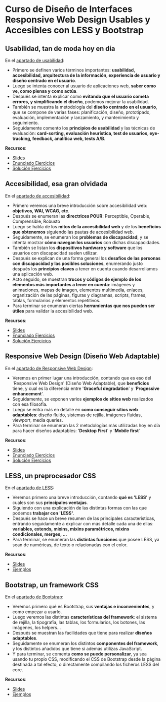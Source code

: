 # Curso de Diseño de Interfaces Responsive Web Design Usables y Accesibles con LESS y Bootstrap

## Usabilidad, tan de moda hoy en día

En el [apartado de usabilidad](https://github.com/asanzdiego/curso-interfaces-web-2016/tree/master/01-usabilidad):

- Primero se definen varios términos importantes: **usabilidad, accesibilidad, arquitectura de la información, experiencia de usuario y diseño centrado en el usuario**.
- Luego se intenta conocer al usuario de aplicaciones web, **saber como ve, como piensa y como actúa**.
- Después se intenta explicar como **evitando que el usuario cometa errores, y simplificando el diseño**, podemos mejorar la usabilidad.
- También se muestra la metodología del **diseño centrado en el usuario**, que se compone de varias fases: planificación, diseño, prototipado, evaluación, implementación y lanzamiento, y mantenimiento y seguimiento.
- Seguidamente comento los **principios de usabilidad** y las técnicas de evaluación: **card-sorting, evaluación heurística, test de usuarios, eye-tracking, feedback, analítica web, tests A/B**.

**Recursos**:

- [Slides](https://github.com/asanzdiego/curso-interfaces-web-2016/tree/master/01-usabilidad#slides)
- [Enunciado Ejercicios](https://github.com/asanzdiego/curso-interfaces-web-2016/tree/master/01-usabilidad#enunciado-ejercicios)
- [Solución Ejercicios](https://github.com/asanzdiego/curso-interfaces-web-2016/tree/master/01-usabilidad#solución-ejercicios)

## Accesibilidad, esa gran olvidada

En el [apartado de accesibilidad](https://github.com/asanzdiego/curso-interfaces-web-2016/tree/master/02-accesibilidad):

- Primero veremos una breve introducción sobre accesibilidad web: **objetivos, WAI, WCAG, etc**.
- Después se enumeran las **directrices POUR**: Perceptible, Operable, Comprensible, Robusto
- Luego se habla de los **mitos de la accesibilidad web** y de los **beneficios que obtenemos** siguiendo las pautas de accesibilidad web.
- Seguidamente, se enumeran los **problemas de discapacidad**, y se intenta mostrar **cómo navegan los usuarios** con dichas discapacidades.
- También se listan los **dispositivos hardware y software** que los usuarios con discapacidad suelen utilizar.
- Después se explican de una forma general los **desafíos de las personas con discapacidad y las posibles soluciones**, enumerando justo después los **principios claves** a tener en cuenta cuando desarrollamos una aplicación web.
- Acto seguido, se muestran **trucos y códigos de ejemplo de los elementos más importantes a tener en cuenta**: imágenes y animaciones, mapas de imagen, elementos multimedia, enlaces, organización de las páginas, figuras y diagramas, scripts, frames, tablas, formularios y elementos repetitivos.
- Para terminar se enumeran ciertas **herramientas que nos pueden ser útiles** para validar la accesibilidad web.

**Recursos**:

- [Slides](https://github.com/asanzdiego/curso-interfaces-web-2016/tree/master/02-accesibilidad/#slides)
- [Enunciado Ejercicios](https://github.com/asanzdiego/curso-interfaces-web-2016/tree/master/02-accesibilidad#enunciado-ejercicios)
- [Solución Ejercicios](https://github.com/asanzdiego/curso-interfaces-web-2016/tree/master/02-accesibilidad#solución-ejercicios)

## Responsive Web Design (Diseño Web Adaptable)

En el [apartado de Responsive Web Design](https://github.com/asanzdiego/curso-interfaces-web-2016/tree/master/03-rwd):

- Veremos en primer lugar una introducción, contando que es eso del 'Responsive Web Design' (Diseño Web Adaptable), que **beneficios** tiene, y cual es la diferencia entre '**Graceful degradation**' y '**Progessive enhancement**'.
- Seguidamente, se exponen varios **ejemplos de sitios web** realizados con esa filosofía.
- Luego se entra más en detalle en **como conseguir sitios web adaptables**: diseño fluido, sistemas de rejilla, imágenes fluidas, viewport, media queries.
- Para terminar se enumeran las 2 metodologías más utilizadas hoy en día para hacer diseños adaptables: '**Desktop First**' y '**Mobile first**'

**Recursos**:

- [Slides](https://github.com/asanzdiego/curso-interfaces-web-2016/tree/master/03-rwd#slides)
- [Enunciado Ejercicios](https://github.com/asanzdiego/curso-interfaces-web-2016/tree/master/03-rwd#enunciado-ejercicios)
- [Solución Ejercicios](https://github.com/asanzdiego/curso-interfaces-web-2016/tree/master/03-rwd#solución-ejercicios)

## LESS, un preprocesador CSS

En el [apartado de LESS](https://github.com/asanzdiego/curso-interfaces-web-2016/tree/master/04-preprocesadores-css/04.01-less):

- Veremos primero una breve introducción, contando **qué es 'LESS'** y cuales son sus **principales ventajas**.
- Siguiendo con una explicación de las distintas formas con las que podemos **trabajar con 'LESS'**.
- Después se hace un breve resumen de las principales características, entrando seguidamente a explicar con más detalle cada una de ellas: **variables, extends, mixins, mixins paramétricos, mixins condicionales, merges, ...**
- Para terminar, se enumeran las **distintas funciones** que posee LESS, ya sean de numéricas, de texto o relacionadas con el color.

**Recursos**:

- [Slides](https://github.com/asanzdiego/curso-interfaces-web-2016/tree/master/04-preprocesadores-css/04.01-less#slides)
- [Ejemplos](https://github.com/asanzdiego/curso-interfaces-web-2016/tree/master/04-preprocesadores-css/04.01-less#ejemplos)

## Bootstrap, un framework CSS

En el  [apartado de Bootstrap](https://github.com/asanzdiego/curso-interfaces-web-2016/tree/master/05-bootstrap):

- Veremos primero qué es Bootstrap, sus **ventajas e inconvenientes**, y como empezar a usarlo.
- Luego veremos las distintas **características del framework**: el sistema de rejilla, la tipografía, las tablas, los formularios, los botones, las imágenes, los helpers...
- Después se muestran las facilidades que tiene para realizar **diseños adaptables**.
- Seguidamente se enumeran los distintos **componentes del framework**, y los distintos añadidos que tiene si además utilizas JavaScript.
- Y para terminar, se comenta **como se puede personalizar**, ya sea usando tu propio CSS, modificando el CSS de Bootstrap desde la página destinada a tal efecto, o directamente compilando los ficheros LESS del core.

**Recursos**:

- [Slides](https://github.com/asanzdiego/curso-interfaces-web-2016/tree/master/05-bootstrap/#slides)
- [Ejemplos](https://github.com/asanzdiego/curso-interfaces-web-2016/tree/master/05-bootstrap/#ejemplos)
